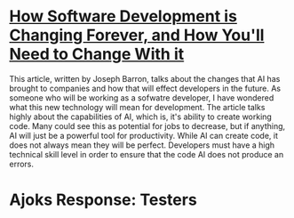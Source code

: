 # [How Software Development is Changing Forever, and How You'll Need to Change With it](https://dev.to/jdbar/how-software-development-is-changing-forever-and-how-youll-need-to-change-with-it-1jih)

This article, written by Joseph Barron, talks about the changes that AI has brought to companies and how that will effect developers in the future. As someone who will be working as a sofwatre developer, I have wondered what this new technology will mean for development. The article talks highly about the capabilities of AI, which is, it's ability to create working code. Many could see this as potential for jobs to decrease, but if anything, AI will just be a powerful tool for productivity. While AI can create code, it does not always mean they will be perfect. Developers must have a high technical skill level in order to ensure that the code AI does not produce an errors.

# Ajoks Response: Testers
